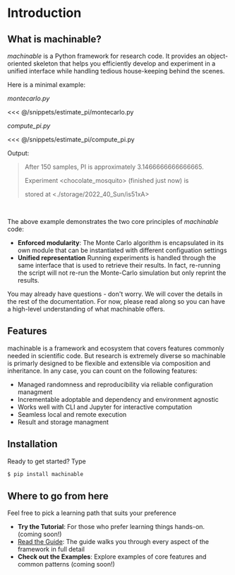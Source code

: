 # Introduction

## What is machinable?

*machinable* is a Python framework for research code. It provides an object-oriented skeleton that helps you efficiently develop and experiment in a unified interface while handling tedious house-keeping behind the scenes.

Here is a minimal example:

*montecarlo\.py*

<<< @/snippets/estimate_pi/montecarlo.py


*compute_pi\.py*

<<< @/snippets/estimate_pi/compute_pi.py

Output:

> After 150 samples, PI is approximately 3.1466666666666665.
> 
> Experiment \<chocolate_mosquito> (finished just now) is 
>
> stored at \<./storage/2022_40_Sun/is51xA>

<br />

The above example demonstrates the two core principles of *machinable* code:

- **Enforced modularity**: The Monte Carlo algorithm is encapsulated in its own module that can be instantiated with different configuation settings
- **Unified representation** Running experiments is handled through the same interface that is used to retrieve their results. In fact, re-running the script will not re-run the Monte-Carlo simulation but only reprint the results. 

You may already have questions - don't worry. We will cover the details in the rest of the documentation. For now, please read along so you can have a high-level understanding of what machinable offers.


## Features

machinable is a framework and ecosystem that covers features commonly needed in scientific code. But research is extremely diverse so machinable is primarly designed to be flexible and extensible via composition and inheritance. In any case, you can count on the following features:

- Managed randomness and reproducibility via reliable configuration managment 
- Incrementable adoptable and dependency and environment agnostic
- Works well with CLI and Jupyter for interactive computation
- Seamless local and remote execution
- Result and storage managment


## Installation

Ready to get started? Type

```bash
$ pip install machinable
```


## Where to go from here

Feel free to pick a learning path that suits your preference

- **Try the Tutorial**: For those who prefer learning things hands-on. (coming soon!)
- [Read the Guide](quick-start.md): The guide walks you through every aspect of the framework in full detail
- **Check out the Examples**: Explore examples of core features and common patterns (coming soon!)



